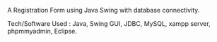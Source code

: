 A Registration Form using Java Swing with database connectivity.

Tech/Software Used : Java, Swing GUI, JDBC, MySQL, xampp server, phpmmyadmin, Eclipse.
